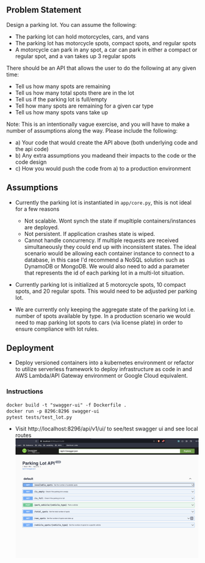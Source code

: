 ## Problem Statement
Design a parking lot. You can assume the following:
- The parking lot can hold motorcycles, cars, and vans
- The parking lot has motorcycle spots, compact spots, and regular spots
- A motorcycle can park in any spot, a car can park in either a compact or regular
spot, and a van takes up 3 regular spots

There should be an API that allows the user to do the following at any given time:
- Tell us how many spots are remaining
- Tell us how many total spots there are in the lot
- Tell us if the parking lot is full/empty
- Tell how many spots are remaining for a given car type
- Tell us how many spots vans take up

Note: This is an intentionally vague exercise, and you will have to make a number of assumptions along the way. Please include the following:

- a) Your code that would create the API above (both underlying code and the api code) 
- b) Any extra assumptions you madeand their impacts to the code or the code design 
- c) How you would push the code from a) to a production environment


## Assumptions
- Currently the parking lot is instantiated in `app/core.py`, this is not ideal for a few reasons
    - Not scalable. Wont synch the state if mupltiple containers/instances are deployed.
    - Not persistent. If application crashes state is wiped.
    - Cannot handle concurrency. If multiple requests are received simultaneously they could end up with inconsistent states.
The ideal scenario would be allowing each container instance to connect to a database, in this case I'd recommend a NoSQL solution such as DynamoDB or MongoDB. We would also need to add a parameter that represents the id of each parking lot in a multi-lot situation.

- Currently parking lot is initialized at 5 motorcycle spots, 10 compact spots, and 20 regular spots. This would need to be adjusted per parking lot.

- We are currently only keeping the aggregate state of the parking lot i.e. number of spots available by type. In a production scenario we would need to map parking lot spots to cars (via license plate) in order to ensure compliance with lot rules.

## Deployment
- Deploy versioned containers into a kubernetes environment or refactor to utilize serverless framework to deploy infrastructure as code in and AWS Lambda/API Gateway environment or Google Cloud equivalent.

### Instructions
```
docker build -t "swagger-ui" -f Dockerfile .
docker run -p 8296:8296 swagger-ui
pytest tests/test_lot.py
```
- Visit http://localhost:8296/api/v1/ui/ to see/test swagger ui and see local routes
![Swagger UI](assets/swagger_ui.png)

